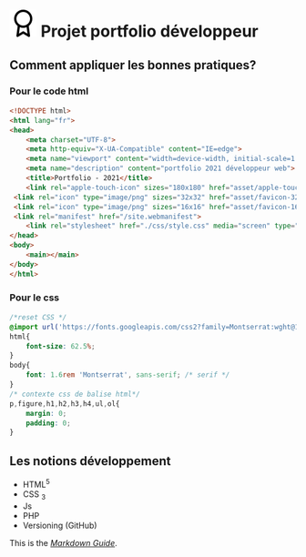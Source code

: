 # ![Tux, the Linux mascot](./asset/award.svg) Projet portfolio développeur
## Comment appliquer les bonnes pratiques?

### Pour le code html

```html
<!DOCTYPE html>
<html lang="fr">
<head>
    <meta charset="UTF-8">
    <meta http-equiv="X-UA-Compatible" content="IE=edge">
    <meta name="viewport" content="width=device-width, initial-scale=1.0">
    <meta name="description" content="portfolio 2021 développeur web">
    <title>Portfolio - 2021</title>
    <link rel="apple-touch-icon" sizes="180x180" href="asset/apple-touch-icon.png">
 <link rel="icon" type="image/png" sizes="32x32" href="asset/favicon-32x32.png">
 <link rel="icon" type="image/png" sizes="16x16" href="asset/favicon-16x16.png">
 <link rel="manifest" href="/site.webmanifest">
    <link rel="stylesheet" href="./css/style.css" media="screen" type="text/css">
</head>
<body>
    <main></main>
</body>
</html>

```
### Pour le css
```css
/*reset CSS */
@import url('https://fonts.googleapis.com/css2?family=Montserrat:wght@100;200;300;400&display=swap');
html{
    font-size: 62.5%;
}
body{
    font: 1.6rem 'Montserrat', sans-serif; /* serif */
}
/* contexte css de balise html*/
p,figure,h1,h2,h3,h4,ul,ol{
    margin: 0;
    padding: 0;
}
```

## Les notions développement
* HTML<sup>5</sup>
* CSS <sub>3</sub>
* Js
* PHP
* Versioning (GitHub)

This is the *[Markdown Guide](https://www.markdownguide.org)*.